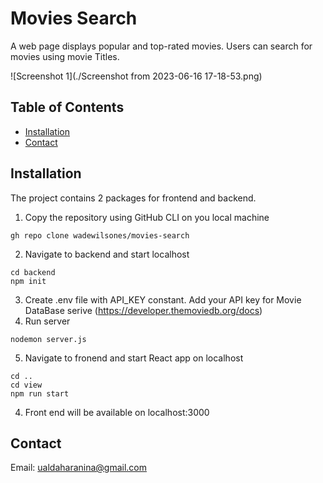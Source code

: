 # Movies Search
A web page displays popular and top-rated movies. Users can search for movies using movie Titles.

![Screenshot 1](./Screenshot from 2023-06-16 17-18-53.png)

## Table of Contents

- [Installation](#installation)
- [Contact](#contact)

## Installation
The project contains 2 packages for frontend and backend. 
1. Copy the repository using GitHub CLI on you local machine
```
gh repo clone wadewilsones/movies-search
```
2. Navigate to backend and start localhost
```
cd backend
npm init
```
3. Create .env file with API_KEY constant. Add your API key for Movie DataBase serive (https://developer.themoviedb.org/docs)
4. Run server
```
nodemon server.js
```
5. Navigate to fronend and start React app on localhost
```
cd ..
cd view
npm run start
```

4. Front end will be available on localhost:3000

## Contact

Email: ualdaharanina@gmail.com

